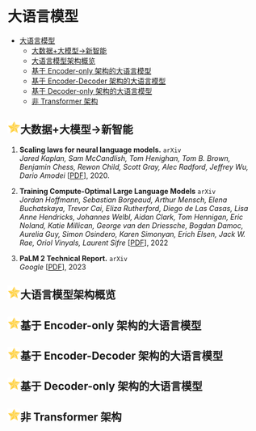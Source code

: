 # 大语言模型

- [大语言模型](#大语言模型)
  - [大数据+大模型→新智能](#大数据大模型新智能)
  - [大语言模型架构概览](#大语言模型架构概览)
  - [基于 Encoder-only 架构的大语言模型](#基于-encoder-only-架构的大语言模型)
  - [基于 Encoder-Decoder 架构的大语言模型](#基于-encoder-decoder-架构的大语言模型)
  - [基于 Decoder-only 架构的大语言模型](#基于-decoder-only-架构的大语言模型)
  - [非 Transformer 架构](#非-transformer-架构)


## <img src="../figure/star.svg" width="25" height="25" />大数据+大模型→新智能
1.  **Scaling laws for neural language models.** `arXiv`    
    *Jared Kaplan, Sam McCandlish, Tom Henighan, Tom B. Brown, Benjamin Chess, Rewon Child, Scott Gray, Alec Radford, Jeffrey Wu, Dario Amodei* [[PDF](https://arxiv.org/pdf/2001.08361)], 2020.

3.  **Training Compute-Optimal Large Language Models** `arXiv`    
    *Jordan Hoffmann, Sebastian Borgeaud, Arthur Mensch, Elena Buchatskaya, Trevor Cai, Eliza Rutherford, Diego de Las Casas, Lisa Anne Hendricks, Johannes Welbl, Aidan Clark, Tom Hennigan, Eric Noland, Katie Millican, George van den Driessche, Bogdan Damoc, Aurelia Guy, Simon Osindero, Karen Simonyan, Erich Elsen, Jack W. Rae, Oriol Vinyals, Laurent Sifre* [[PDF](https://arxiv.org/pdf/2203.15556)], 2022

3.  **PaLM 2 Technical Report.** `arXiv`    
    *Google* [[PDF](https://arxiv.org/pdf/2305.10403)], 2023



## <img src="../figure/star.svg" width="25" height="25" />大语言模型架构概览



## <img src="../figure/star.svg" width="25" height="25" />基于 Encoder-only 架构的大语言模型



## <img src="../figure/star.svg" width="25" height="25" />基于 Encoder-Decoder 架构的大语言模型



## <img src="../figure/star.svg" width="25" height="25" />基于 Decoder-only 架构的大语言模型



## <img src="../figure/star.svg" width="25" height="25" />非 Transformer 架构

